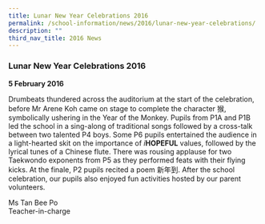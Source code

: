 ```yaml
---
title: Lunar New Year Celebrations 2016
permalink: /school-information/news/2016/lunar-new-year-celebrations/
description: ""
third_nav_title: 2016 News
---
```

### **Lunar New Year Celebrations 2016**
**5 February 2016**

Drumbeats thundered across the auditorium at the start of the celebration, before Mr Arene Koh came on stage to complete the character 猴, symbolically ushering in the Year of the Monkey. Pupils from P1A and P1B led the school in a sing-along of traditional songs followed by a cross-talk between two talented P4 boys. Some P6 pupils entertained the audience in a light-hearted skit on the importance of _i_**HOPEFUL** values, followed by the lyrical tunes of a Chinese flute. There was rousing applause for two Taekwondo exponents from P5 as they performed feats with their flying kicks. At the finale, P2 pupils recited a poem 新年到. After the school celebration, our pupils also enjoyed fun activities hosted by our parent volunteers.  

Ms Tan Bee Po<br>
Teacher-in-charge